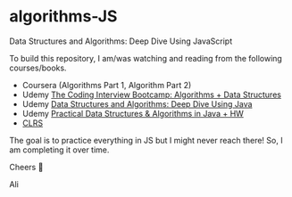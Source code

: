 # algorithms-JS
Data Structures and Algorithms: Deep Dive Using JavaScript

To build this repository, I am/was watching and reading from the following courses/books.
- Coursera (Algorithms Part 1, Algorithm Part 2)
- Udemy [The Coding Interview Bootcamp: Algorithms + Data Structures](https://www.udemy.com/data-structures-and-algorithms-deep-dive-using-java)
- Udemy [Data Structures and Algorithms: Deep Dive Using Java](https://www.udemy.com/data-structures-and-algorithms-deep-dive-using-java)
- Udemy [Practical Data Structures & Algorithms in Java + HW](https://www.udemy.com/practical-data-structures-algorithms-in-java)
- [CLRS](https://www.amazon.ca/Introduction-Algorithms-Thomas-H-Cormen/dp/0262033844)

The goal is to practice everything in JS but I might never reach there! So, I am completing it over time.

Cheers :beers:

Ali
